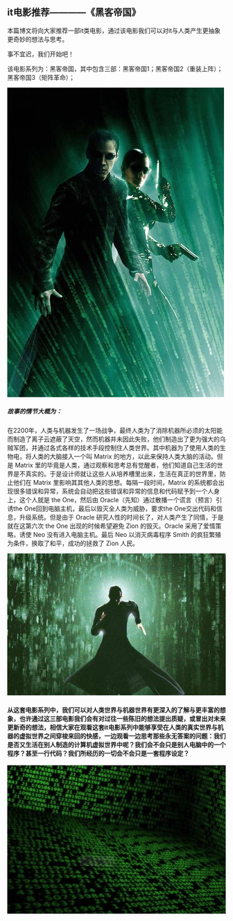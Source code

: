 ## it电影推荐————《黑客帝国》   

本篇博文将向大家推荐一部it类电影，通过该电影我们可以对it与人类产生更抽象更奇妙的想法与思考。    

事不宜迟，我们开始吧！   

该电影系列为：黑客帝国，其中包含三部：黑客帝国1；黑客帝国2（重装上阵）；黑客帝国3（矩阵革命）；   

![](images/heike.jpg)   

##### 故事的情节大概为：     
在2200年，人类与机器发生了一场战争，最终人类为了消除机器所必须的太阳能而制造了离子云遮蔽了天空，然而机器并未因此失败，他们制造出了更为强大的乌贼军团，并通过各式各样的技术手段控制住人类世界。其中机器为了使用人类的生物电，将人类的大脑接入一个叫 Matrix 的地方，以此来保持人类大脑的活动。但是 Matrix 里的毕竟是人类，通过观察和思考总有觉醒者，他们知道自己生活的世界是不真实的。于是设计师就让这些人从培养槽里出来，生活在真正的世界里，防止他们在 Matrix 里影响其其他人类的思想。每隔一段时间，Matrix 的系统都会出现很多错误和异常，系统会自动把这些错误和异常的信息和代码赋予到一个人身上，这个人就是 the One，然后由 Oracle（先知）通过散播一个谎言（预言）引诱the One回到电脑主机，最后以毁灭全人类为威胁，要求the One交出代码和信息，升级系统。但是由于 Oracle 研究人性的时间长了，对人类产生了同情，于是就在这第六次 the One 出现的时候希望避免 Zion 的毁灭。Oracle 采用了爱情策略，诱使 Neo 没有进入电脑主机。最后 Neo 以消灭病毒程序 Smith 的疯狂繁殖为条件，换取了和平，成功的拯救了 Zion 人民。     

![](images/heike1.jpg)    

#### 从这套电影系列中，我们可以对人类世界与机器世界有更深入的了解与更丰富的想象，也许通过这三部电影我们会有对过往一些陈旧的想法提出质疑，或冒出对未来更新奇的想法，相信大家在观看这套it电影系列中能够享受在人类的真实世界与机器的虚拟世界之间穿梭来回的快感，一边观看一边思考那些永无答案的问题：我们是否又生活在别人制造的计算机虚拟世界中呢？我们会不会只是别人电脑中的一个程序？甚至一行代码？我们所经历的一切会不会只是一套程序设定？

![](images/heike2.jpg)
